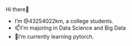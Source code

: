 Hi there👋
- I’m @43254022km, a college students.
- 📫I'm majoring in Data Science and Big Data
- 🌱I’m currently learning pytorch.

<!---
43254022km/43254022km is a ✨ special ✨ repository because its `README.md` (this file) appears on your GitHub profile.
You can click the Preview link to take a look at your changes.
--->
